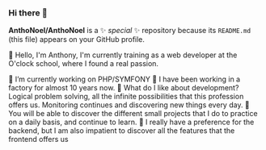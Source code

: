 ### Hi there 👋


**AnthoNoel/AnthoNoel** is a ✨ _special_ ✨ repository because its `README.md` (this file) appears on your GitHub profile.

💬 Hello, I'm Anthony, I'm currently training as a web developer at the O'clock school, where I found a real passion.

🔭 I’m currently working on PHP/SYMFONY
👯 I have been working in a factory for almost 10 years now.
🤔 What do I like about development? Logical problem solving, all the infinite possibilities that this profession offers us. Monitoring continues and discovering new things every day.
📄 You will be able to discover the different small projects that I do to practice on a daily basis, and continue to learn.
🥰 I really have a preference for the backend, but I am also impatient to discover all the features that the frontend offers us

